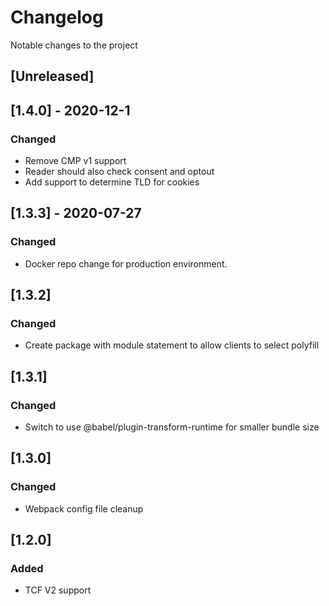 # Changelog
Notable changes to the project

## [Unreleased]
## [1.4.0] - 2020-12-1
### Changed
- Remove CMP v1 support
- Reader should also check consent and optout
- Add support to determine TLD for cookies

## [1.3.3] - 2020-07-27
### Changed
- Docker repo change for production environment.

## [1.3.2]
### Changed
- Create package with module statement to allow clients to select polyfill

## [1.3.1]
### Changed
- Switch to use @babel/plugin-transform-runtime for smaller bundle size

## [1.3.0]
### Changed
- Webpack config file cleanup

## [1.2.0]
### Added
- TCF V2 support
